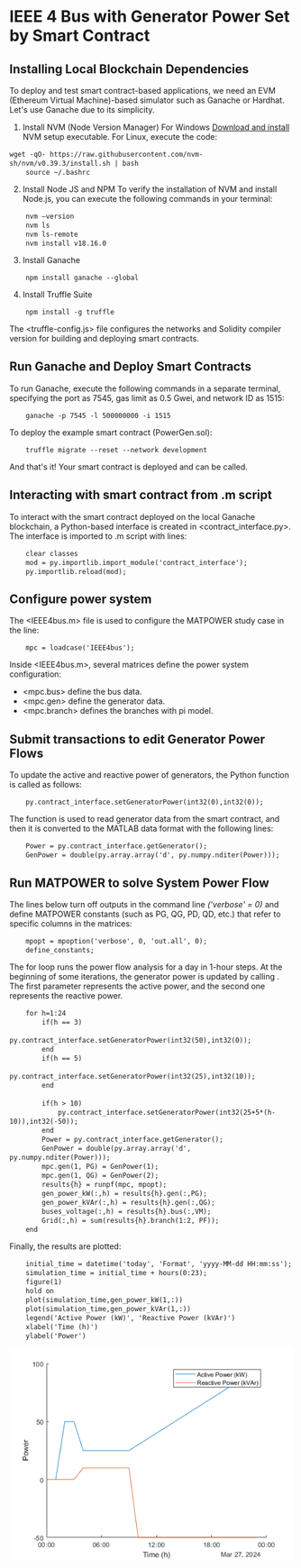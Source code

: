 # IEEE 4 Bus with Generator Power Set by Smart Contract

## Installing Local Blockchain Dependencies

To deploy and test smart contract-based applications, we need an EVM (Ethereum Virtual Machine)-based simulator such as Ganache or Hardhat. Let's use Ganache due to its simplicity.
1. Install NVM (Node Version Manager) 
For Windows [Download and install](https://github.com/coreybutler/nvm-windows/releases) NVM setup executable.
For Linux, execute the code:

```shell
wget -qO- https://raw.githubusercontent.com/nvm-sh/nvm/v0.39.3/install.sh | bash
    source ~/.bashrc
```
2. Install Node JS and NPM
To verify the installation of NVM and install Node.js, you can execute the following commands in your terminal:

```shell
    nvm –version
    nvm ls
    nvm ls-remote
    nvm install v18.16.0
```
3. Install Ganache 

```shell
    npm install ganache --global
```

4. Install Truffle Suite

```shell
    npm install -g truffle
```
The <truffle-config.js> file configures the networks and Solidity compiler version for building and deploying smart contracts.

## Run Ganache and Deploy Smart Contracts
To run Ganache, execute the following commands in a separate terminal, specifying the port as 7545, gas limit as 0.5 Gwei, and network ID as 1515:

```shell
    ganache -p 7545 -l 500000000 -i 1515
```
To deploy the example smart contract (PowerGen.sol):
```shell
    truffle migrate --reset --network development
```
And that's it! Your smart contract is deployed and can be called.

## Interacting with smart contract from .m script
To interact with the smart contract deployed on the local Ganache blockchain, a Python-based interface is created in <contract_interface.py>. The interface is imported to .m script with lines:

```shell
    clear classes
    mod = py.importlib.import_module('contract_interface');
    py.importlib.reload(mod);
```

## Configure power system
The <IEEE4bus.m> file is used to configure the MATPOWER study case in the line:

```shell
    mpc = loadcase('IEEE4bus');
```   
Inside <IEEE4bus.m>, several matrices define the power system configuration:
* <mpc.bus> define the bus data.
* <mpc.gen> define the generator data.
* <mpc.branch> defines the branches with pi model.

## Submit transactions to edit Generator Power Flows
To update the active and reactive power of generators, the Python function <setGeneratorPower> is called as follows:
```shell
    py.contract_interface.setGeneratorPower(int32(0),int32(0));
```

The function <getGenerator> is used to read generator data from the smart contract, and then it is converted to the MATLAB data format with the following lines:

```shell
    Power = py.contract_interface.getGenerator();
    GenPower = double(py.array.array('d', py.numpy.nditer(Power)));
```

## Run MATPOWER to solve System Power Flow
The lines below turn off outputs in the command line _('verbose' = 0)_ and define MATPOWER constants (such as PG, QG, PD, QD, etc.) that refer to specific columns in the <mpc> matrices:

```shell
    mpopt = mpoption('verbose', 0, 'out.all', 0);
    define_constants;
```

The for loop runs the power flow analysis for a day in 1-hour steps. At the beginning of some iterations, the generator power is updated by calling <setGeneratorPower>. The first parameter represents the active power, and the second one represents the reactive power.

```shell
    for h=1:24
        if(h == 3)
            py.contract_interface.setGeneratorPower(int32(50),int32(0));
        end
        if(h == 5)
            py.contract_interface.setGeneratorPower(int32(25),int32(10));
        end
    
        if(h > 10)
            py.contract_interface.setGeneratorPower(int32(25+5*(h-10)),int32(-50));
        end
        Power = py.contract_interface.getGenerator();
        GenPower = double(py.array.array('d', py.numpy.nditer(Power)));
	    mpc.gen(1, PG) = GenPower(1);
        mpc.gen(1, QG) = GenPower(2);
        results{h} = runpf(mpc, mpopt);
	    gen_power_kW(:,h) = results{h}.gen(:,PG);
	    gen_power_kVAr(:,h) = results{h}.gen(:,QG);
	    buses_voltage(:,h) = results{h}.bus(:,VM);
        Grid(:,h) = sum(results{h}.branch(1:2, PF));
    end
```

Finally, the results are plotted: 

```shell
    initial_time = datetime('today', 'Format', 'yyyy-MM-dd HH:mm:ss');
    simulation_time = initial_time + hours(0:23);
    figure(1)
    hold on 
    plot(simulation_time,gen_power_kW(1,:))
    plot(simulation_time,gen_power_kVAr(1,:))
    legend('Active Power (kW)', 'Reactive Power (kVAr)')
    xlabel('Time (h)')
    ylabel('Power')
```

![Texto Alternativo](./example1_plot.png)